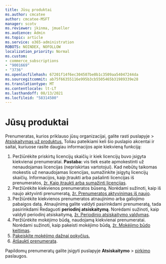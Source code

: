 ```yaml
---
title: Jūsų produktai
ms.author: cmcatee
author: cmcatee-MSFT
manager: scotv
ms.reviewer: jkinma, jmueller
ms.audience: Admin
ms.topic: article
ms.service: o365-administration
ROBOTS: NOINDEX, NOFOLLOW
localization_priority: Normal
ms.custom:
- commerce_subscriptions
- "9001669"
- "3736"
ms.openlocfilehash: 67201f14f6ec304507be0b1c3509aa54047244da
ms.sourcegitcommit: ab75f66355116e995b3cb5505465b31989339e28
ms.translationtype: MT
ms.contentlocale: lt-LT
ms.lasthandoff: 08/13/2021
ms.locfileid: "58314500"
---
```

# <a name="your-products"></a>Jūsų produktai

Prenumeratas, kurios priklauso jūsų organizacijai, galite rasti puslapyje  >  [Atsiskaitymas už produktus.](https://go.microsoft.com/fwlink/p/?linkid=842054) Toliau pateikiami keli šio puslapio akcentai ir saitai, kuriuose rasite daugiau informacijos apie kiekvieną funkciją:

1. Peržiūrėkite priskirtų licencijų skaičių ir kiek licencijų buvo įsigyta kiekvienai prenumeratai.
    **Pastaba:** vis tiek esate apmokestinti už nenaudojamas licencijas (nepriskirtas vartotojui). Kad nebūtų taikomas mokestis už nenaudojamas licencijas, sumažinkite įsigytų licencijų skaičių. Informacijos, kaip įtraukti arba pašalinti licencijas iš prenumeratos, [žr. Kaip įtraukti arba sumažinti licencijas](https://docs.microsoft.com/alchemyinsights/how-to-add-or-reduce-licenses).
2. Peržiūrėkite kiekvienos prenumeratos būseną. Norėdami sužinoti, kaip iš naujo aktyvinti prenumeratą, [žr. Prenumeratos aktyvinimas iš naujo](reactivate-your-subscription.md).
3. Peržiūrėkite kiekvienos prenumeratos atnaujinimo arba galiojimo pabaigos datą. Atnaujinimą galite valdyti pasirinkdami prenumeratą, tada pasirinkdami Redaguoti **periodinį atsiskaitymą**. Norėdami sužinoti, kaip valdyti periodinį atsiskaitymą, [žr. Periodinio atsiskaitymo valdymas](manage-auto-renewal.md).
4. Peržiūrėkite mokėjimo būdą, naudojamą kiekvienai prenumeratai. Norėdami sužinoti, kaip pakeisti mokėjimo būdą, [žr. Mokėjimo būdo keitimas](change-payment-method.md).
5. [Pakeiskite mokėjimo dažnai pokyčius.](change-how-often-you-pay.md)
6. [Atšaukti prenumeratą](https://go.microsoft.com/fwlink/?linkid=2119113).

Papildomų prenumeratų galite įsigyti puslapyje **Atsiskaitymo**  >  [pirkimo](https://go.microsoft.com/fwlink/p/?linkid=868433) paslaugos.